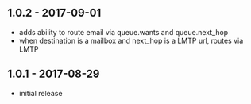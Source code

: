 
## 1.0.2 - 2017-09-01

- adds ability to route email via queue.wants and queue.next_hop
- when destination is a mailbox and next_hop is a LMTP url, routes via LMTP

## 1.0.1 - 2017-08-29

- initial release
